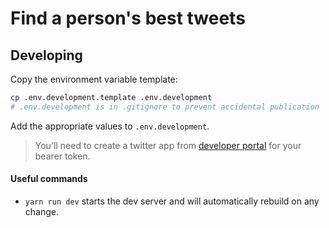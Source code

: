 # Find a person's best tweets

## Developing

Copy the environment variable template:

```sh
cp .env.development.template .env.development
# .env.development is in .gitignore to prevent accidental publication
```

Add the appropriate values to `.env.development`.

> You'll need to create a twitter app from [developer portal](https://developer.twitter.com/en/apply-for-access) for your bearer token.

#### Useful commands

- `yarn run dev` starts the dev server and will automatically rebuild on any change.

